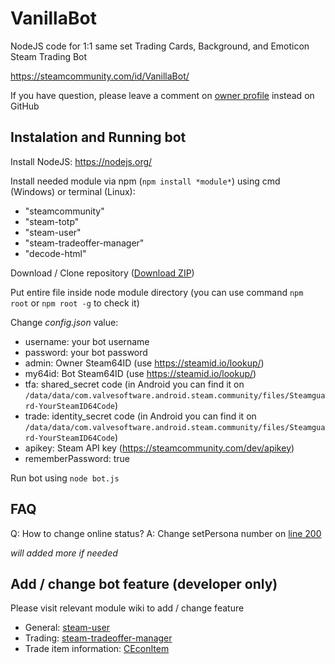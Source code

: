 # VanillaBot
NodeJS code for 1:1 same set Trading Cards, Background, and Emoticon Steam Trading Bot

https://steamcommunity.com/id/VanillaBot/

If you have question, please leave a comment on [owner profile](https://steamcommunity.com/profiles/76561198078744223) instead on GitHub

## Instalation and Running bot

Install NodeJS: https://nodejs.org/

Install needed module via npm (`npm install *module*`) using cmd (Windows) or terminal (Linux):
- "steamcommunity"
- "steam-totp"
- "steam-user"
- "steam-tradeoffer-manager"
- "decode-html"

Download / Clone repository ([Download ZIP](https://github.com/Vanilla72/VanillaBot/archive/master.zip))

Put entire file inside node module directory (you can use command `npm root` or `npm root -g` to check it)

Change *config.json* value:
- username: your bot username
- password: your bot password
- admin: Owner Steam64ID (use https://steamid.io/lookup/)
- my64id: Bot Steam64ID (use https://steamid.io/lookup/)
- tfa: shared_secret code (in Android you can find it on `/data/data/com.valvesoftware.android.steam.community/files/Steamguard-YourSteamID64Code`)
- trade: identity_secret code (in Android you can find it on `/data/data/com.valvesoftware.android.steam.community/files/Steamguard-YourSteamID64Code`)
- apikey: Steam API key (https://steamcommunity.com/dev/apikey)
- rememberPassword: true

Run bot using `node bot.js`

## FAQ

Q: How to change online status?
A: Change setPersona number on [line 200](https://github.com/Vanilla72/VanillaBot/blob/master/bot.js#L200)

*will added more if needed*

## Add / change bot feature (developer only)

Please visit relevant module wiki to add / change feature

- General: [steam-user](https://github.com/DoctorMcKay/node-steam-user/blob/master/README.md#contents)
- Trading: [steam-tradeoffer-manager](https://github.com/DoctorMcKay/node-steam-tradeoffer-manager/wiki/TradeOffer#table-of-contents)
- Trade item information: [CEconItem](https://github.com/DoctorMcKay/node-steamcommunity/wiki/CEconItem)
